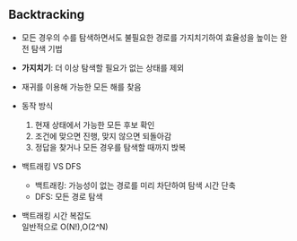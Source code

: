 ## Backtracking

- 모든 경우의 수를 탐색하면서도 불필요한 경로를 가지치기하여 효율성을 높이는 완전 탐색 기법

- **가지치기**: 더 이상 탐색할 필요가 없는 상태를 제외

- 재귀를 이용해 가능한 모든 해를 찾음

- 동작 방식

  1. 현재 상태에서 가능한 모든 후보 확인
  2. 조건에 맞으면 진행, 맞지 않으면 되돌아감
  3. 정답을 찾거나 모든 경우를 탐색할 때까지 밙복

- 백트래킹 VS DFS

  - 백트래킹: 가능성이 없는 경로를 미리 차단하여 탐색 시간 단축
  - DFS: 모든 경로 탐색

- 백트래킹 시간 복잡도 <br/>
  일반적으로 O(N!),O(2^N)
